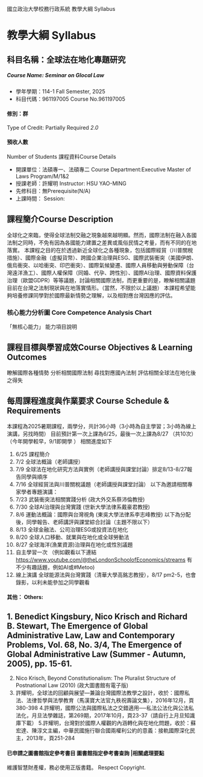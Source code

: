 國立政治大學校務行政系統 教學大綱 Syllabus
# 教學大綱 Syllabus
##  科目名稱：全球法在地化專題研究
#####  Course Name: Seminar on Glocal Law
  * 學年學期：114-1 Fall Semester, 2025 
  * 科目代碼：961197005 Course No.961197005
#### 修別：群
Type of Credit: Partially Required 
_2.0_
#### 預收人數
Number of Students
課程資料Course Details
  * 開課單位：法碩專一、法碩專二 Course Department:Executive Master of Laws Program/M/1&2 
  * 授課老師：許耀明 Instructor: HSU YAO-MING 
  * 先修科目：無Prerequisite(N/A)
  * 上課時間： Session: 
##  課程簡介Course Description
全球化之來臨，使得全球法制交融之現象越來越明顯。然而，國際法制在融入各國法制之同時，不免有因為各國能力建置之差異或風俗民情之考量，而有不同的在地落實。
本課程之目的在於透過新近全球化之各種現象，包括國際經貿（川普關稅措施）、國際金融（虛擬貨幣）、跨國企業治理與ESG、國際武裝衝突（美國伊朗、俄烏衝突、以哈衝突、印巴衝突）、國際氣候變遷、國際人員移動與勞動保障（台灣遠洋漁工）、國際人權保障（同婚、代孕、跨性別）、國際AI治理、國際資料保護治理（歐盟GDPR）等等議題，討論相關國際法制，而更重要的是，瞭解相關議題目前在台灣之法制現狀與在地落實情形。（當然，不限於以上議題）
本課程希望能夠培養修課同學對於國際最新情勢之理解，以及相對應台灣因應的評估。
###  核心能力分析圖 Core Competence Analysis Chart
「無核心能力」 
能力項目說明
##  課程目標與學習成效Course Objectives & Learning Outcomes 
瞭解國際各種情勢
分析相關國際法制
尋找對應國內法制
評估相關全球法在地化後之得失
##  每周課程進度與作業要求 Course Schedule & Requirements
本課程為2025暑期課程，兩學分，共計36小時（3小時為自主學習；3小時為線上演講，另找時間）
目前預計第一次上課為6/25，最後一次上課為8/27 （共10次）（今年開學較早，9/1即開學 ）
相關進度如下
1. 6/25 課程簡介
2. 7/2 全球法概論（老師講授）
3. 7/9 全球法在地化研究方法與實例（老師講授與課堂討論）排定8/13-8/27報告同學與順序
4. 7/16 全球經貿法與川普關稅議題（老師講授與課堂討論）
以下為邀請相關專家學者專題演講：
5. 7/23 武裝衝突法相關實踐分析 (政大外交系蔡沛倫教授)
6. 7/30 全球AI治理與台灣實踐 (世新大學法律系戴豪君教授)
7. 8/6 運動法概論：國際與台灣視角 (東吳大學法律系李志峰教授) 
以下為分配後，同學報告、老師講評與課堂綜合討論（主題不限以下）
8. 8/13 全球金融法、公司治理ESG或投資法在地化
9. 8/20 全球人口移動、就業與在地化或全球勞動法
10. 8/27 全球海洋(漁業資源)治理與在地化或性別議題
11. 自主學習一次 （例如觀看以下連結 https://www.youtube.com/@theLondonSchoolofEconomics/streams 有不少有趣話題，例如AI或#Metoo)
12. 線上演講 全球能源法與台灣實踐（清華大學高銘志教授），8/17 pm2-5，也會錄影，以利未能參加之同學觀看
####  其他： Others:
## 1. Benedict Kingsbury, Nico Krisch and Richard B. Stewart, The Emergence of Global Administrative Law, Law and Contemporary Problems, Vol. 68, No. 3/4, The Emergence of Global Administrative Law (Summer - Autumn, 2005), pp. 15-61. 
2. Nico Krisch, Beyond Constitutionalism: The Pluralist Structure of Postnational Law (2010) (政大圖書館有電子版)
3. 許耀明，全球法的回顧與展望—兼論台灣國際法教學之設計，收於：國際私法、法律哲學與法學教育（馬漢寶大法官九秩祝壽論文集），2016年12月，頁380-398
4.許耀明，國際公法與國際私法之交錯適用──私法公法化與公法私法化，月旦法學雜誌，第269期，2017年10月，頁23-37（請自行上月旦知識庫下載）
5.許耀明，台灣對於國際人權觀的內涵轉化與在地化問題，收於：蘇宏達、陳淳文主編，中華民國施行聯合國兩權利公約的意義：接軌國際深化民主，2013年，頁251-284
####  已申請之圖書館指定參考書目  圖書館指定參考書查詢 |相關處理要點
維護智慧財產權，務必使用正版書籍。 Respect Copyright.
